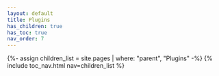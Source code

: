 ```yaml
---
layout: default
title: Plugins
has_children: true
has_toc: true
nav_order: 7
---
```

{%- assign children_list = site.pages | where: "parent", "Plugins" -%}
{% include toc_nav.html nav=children_list %}